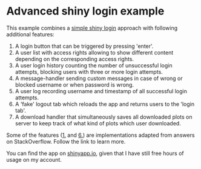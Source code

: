 # Advanced shiny login example

This example combines a [simple shiny login](https://github.com/TimTeaFan/shiny-examples/tree/master/shiny-simple-login) approach with following additional features:

1. A login button that can be triggered by pressing 'enter'.
2. A user list with access rights allowing to show different content depending on the corresponding access rights.
3. A user login history counting the number of unsuccessful login attempts, blocking users with three or more login attempts.
4. A message-handler sending custom messages in case of wrong or blocked username or when password is wrong.
5. A user log recording username and timestamp of all successful login attempts.
6. A 'fake' logout tab which reloads the app and returns users to the 'login tab'.
7. A download handler that simultaneously saves all downloaded plots on server to keep track of what kind of plots which user downloaded.

Some of the features ([1.](https://stackoverflow.com/questions/32335951/using-enter-key-with-action-button-in-r-shiny) and [6.](https://stackoverflow.com/questions/34142841/page-refresh-button-in-r-shiny)) are implementations adapted from answers on StackOverflow. Follow the link to learn more.

You can find the app on [shinyapp.io](https://timteafan.shinyapps.io/shiny-adv-login/), given that I have still free hours of usage on my account.  

